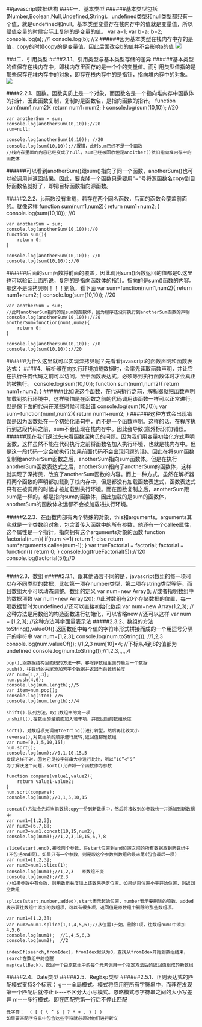 ##javascript数据结构
####一、基本类型
######基本类型包括(Number,Boolean,Null,Undefined,String)。undefined类型和null类型都只有一个值，就是undefined和null。基本类型变量存在栈内存中的值就是变量值，所以赋值变量的时候实际上复制的是变量的值。
    var a=1;
	var b=a;
	b=2;
	console.log(a);     //1
	console.log(b);     //2
######因为基本类型在栈内存中存的是值，copy的时候copy的是变量值，因此后面改变b的值并不会影响a的值
![](http://i.imgur.com/smwN5Hm.png)


###二、引用类型
####2.1.1、引用类型与基本类型存储的差异
######基本类型的值保存在栈内存中，即栈内存里面存的是一个个的变量值。而引用类型值指的是那些保存在堆内存中的对象，即存在栈内存中的是指针，指向堆内存中的对象。
![](http://i.imgur.com/JCMkylH.png)

####2.2.1、函数。函数实质上是一个对象，而函数名是一个指向堆内存中函数体的指针，因此函数复制，复制的是函数名，是指向函数的指针。
	function sum(num1,num2){
		return num1+num2;
	}
	console.log(sum(10,10));   //20

	var anotherSum = sum;
	console.log(anotherSum(10,10));//20
	sum=null;

	console.log(anotherSum(10,10)); //20
	console.log(sum(10,10));//报错，此时sum已经不是一个函数
    //栈内存里面的内容已经变成了null，sum已经被回收但是anoither()依旧指向堆内存中的函数体
######可以看到anotherSum()跟sum()指向了同一个函数，anotherSum()也可以被调用并返回结果。因此，要克隆一个函数只需要用"="号将源函数名copy到目标函数名就好了，即把目标函数指向源函数。


#####2.2.2、js函数没有重载，若存在两个同名函数，后面的函数会覆盖前面的。就像这样
    function sum(num1,num2){
		return num1+num2;
	}
	console.log(sum(10,10));   //0

	var anotherSum = sum;
	console.log(anotherSum(10,10));//0
	function sum(){
		return 0;
	}

	console.log(anotherSum(10,10)); //0
	console.log(sum(10,10));//0
######后面的sum函数将前面的覆盖，因此调用sum()函数返回的值都是0.这里也可以验证上面所说，复制的是指向函数体的指针。指向的是sum()函数的内容。那这不是深拷贝啊！！！别急，看下面
    var sum=function(num1,num2){
		return num1+num2;
	}
	console.log(sum(10,10));   //20

	var anotherSum = sum;
    //此时anotherSum指向的是sum的函数体，因为程序还没有执行到anotherSum函数的声明
	console.log(anotherSum(10,10));//20
	anotherSum=function(num1,num2){
		return 0;
	}

	console.log(anotherSum(10,10)); //0
	console.log(sum(10,10));//20
######为什么这里就可以实现深拷贝呢？先看看javascript的函数声明和函数表达式：
####4、解析器在向执行环境加载数据时，会率先读取函数声明，并让它在执行任何代码之前可以访问。至于函数表达式，必须等到执行函数体时才会真正的被执行。
    console.log(sum(10,10));
    function sum(num1,num2){
        return num1+num2;
    }
######比如说这个函数，在代码执行之前，解析器就把函数声明加载到执行环境中，这样哪怕是在函数之前的代码调用该函数一样可以正常进行。但是像下面的代码在某些时候可能出错
    console.log(sum(10,10));
    var sum=function(num1,num2){
        return num1+num2;
    }
######这种方式会出现错误是因为函数处在一个初始化语句中，而不是一个函数声明。这样的话，在程序执行到这段代码之前，sum不会出现在栈内存中。因此会导致(意外标识符)错误。
######现在我们返过头来看函数深拷贝的问题。因为我们用变量初始化方式声明函数，这样虽然不能在代码执行之前将函数名加入执行环境，也就是栈内存中。但是这一段代码一定会被执行(如果前面代码不会出现问题的话)。因此在将sum函数复制给anotherSum函数之后，anotherSum指向sum函数体。但是在执行anotherSum函数表达式之后，anotherSum指向了anotherSum的函数体，这样就实现了深拷贝，改变了anotherSum函数的内容。而上一种方式，虽然在解析器将两个函数的声明都加载到了栈内存中，但是都没有加载函数表达式，函数表达式只有在被调用的时候才被加载到执行环境。而在函数复制之后，anotherSum跟sum是一样的，都是指向sum的函数体，因此加载的是sum的函数体，anotherSum的函数体永远都不会被加载进执行环境。


#####2.2.3、在函数内部有两个特殊的对象，this和arguments。arguments其实就是一个类数组对象，包含着传入函数中的所有参数，他还有一个callee属性，这个属性是一个指针，指向拥有这个arguments对象的函数
    function factorial(num){
		if(num <=1)
			return 1;
		else
			return num*arguments.callee(num-1);
		}
	var trueFactorial = factorial;
	factorial = function(){
		return 0;
		}
	console.log(trueFactorial(5));//120
	console.log(factorial(5));//0

----------
####2.3、数组
#####2.3.1、跟其他语言不同的是，javascript数组的每一项可以存不同类型的数据，比如第一项存number类型，第二项存string类型等等。而且数组大小可以动态调整。数组的定义
    var num=new Array();
    //或者指明数组中的数据项数
    var num=new Array(20);
    //此时数组有20个存储数据的位置，每一项数据暂时为undefined
    //还可以直接初始化数组
    var num=new Array(1,2,3);
    //这种方法是用数组的构造函数进行初始化，可以省略new
    //还可以这样
    var num = [1,2,3];
    //这种方法叫字面量表示法
#####2.3.2、数组的方法
    toString(),valueOf().返回数组中每个值的字符串形式拼接而成的一个用逗号分隔开的字符串
    var num=[1,2,3];
    console.log(num.toString()); //1,2,3
    console.log(num.valueOf()); //1,2,3
    num[10]=4;
    //下标从4到8的值都为undefined
    console.log(num.toString());//1,2,3,,,,,,4
    
    pop(),跟数据结构里面栈的方法一样，移除掉数组里面的最后一个数据
    push()，往数组的末尾添加若干个数据并返回当前数组长度
    var num=[1,2,3];
    num.push(4,6);
    console.log(num.length);//5
    var item=num.pop();
    console.log(item) //6
    console.log(num.length);//4
    
    shift().队列方法，取出数组中的第一项
    unshift(),在数组的最前面加入若干项，并返回当前数组长度
    
    sort()，对数组项先调用toString()进行转型，然后再比较大小
    reverse(),对数组项的顺序进行反转,返回值都是数组
    var num=[0,1,5,10,15];
    num.sort();
    console.log(num);//0,1,10,15,5
    发现这样不对，因为它是按字符串大小进行比较，所以“10”<“5”
    为了解决这个问题，sort()允许将一个函数作为参数

    function compare(value1,value2){
		return value1-value2;
	}
    num.sort(compare);
    console.log(num);//0,1,5,10,15

    concat()方法会先将当前数组copy一份到新数组中，然后将接收到的参数也一并添加到新数组中
    var num1=[1,2,3];
    var num2=[6,7,8];
    var num3=num1.concat(10,15,num2);
    console.log(num3);//1,2,3,10,15,6,7,8

    slice(start,end),接收两个参数，将start位置到end位置之间的所有数据放到新数组中(不包括end项)。如果只有一个参数，则是取这个参数到数组的最末尾(包含最后一项)
    var num1=[1,2,3];
    var num2=num1.slice(1);
    console.log(num1);//1,2,3   原数组不变
    console.log(num2);//2,3
    //如果参数中有负数，则用数组长度加上该数来确定位置。如果结束位置小于开始位置，则返回空数组

    splice(start,number,added),start表示起始位置，number表示要删除的项数，added表示要往数组中添加的数组项，可以有很多项。返回值是原数组中删除的那些数组项。

    var num1=[1,2,3];
    var num2=num1.splice(1,1,4,5,6);//从位置1开始，删除1项，往数组num1中添加4,5,6
    console.log(num1);  //1,4,5,6,3
    console.log(num2);  //2

    indexOf(search,fromIdex)，fromIdex默认为0，查找从fromIdex开始到数组结束，search在数组中的位置
    map(callBack)，返回一个由原数组中的每个元素调用一个指定方法后的返回值组成的新数组
#####2.4、Date类型
#####2.5、RegExp类型
######2.5.1、正则表达式的匹配模式支持3个标志：
    g----全局模式。模式将应用在所有字符串中，而非在发现第一个匹配后就停止
    i----不区分大小写模式。忽略模式与字符串之间的大小写差异
    m----多行模式。即在匹配完第一行后不停止匹配

    元字符：  ( [ { \ ^ $ | ? * + . } ] )
    如果要匹配字符串中包含这些字符就必须对他们进行转义
